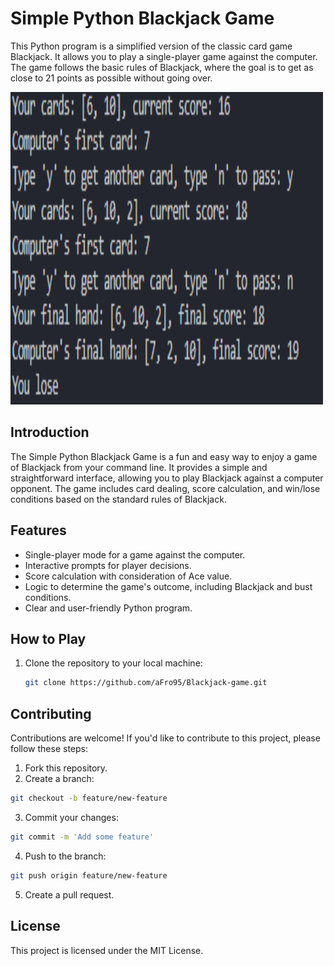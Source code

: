 # Simple Python Blackjack Game

This Python program is a simplified version of the classic card game Blackjack. 
It allows you to play a single-player game against the computer. The game follows the basic rules of Blackjack, where the goal is to get as close to 21 points as possible without going over.

<img src="Blackjack game.png" alt="Blackjack" style="width: 500px; height: 500px">

## Introduction

The Simple Python Blackjack Game is a fun and easy way to enjoy a game of Blackjack from your command line. 
It provides a simple and straightforward interface, allowing you to play Blackjack against a computer opponent. The game includes card dealing, score calculation, and win/lose conditions based on the standard rules of Blackjack.

## Features

- Single-player mode for a game against the computer.
- Interactive prompts for player decisions.
- Score calculation with consideration of Ace value.
- Logic to determine the game's outcome, including Blackjack and bust conditions.
- Clear and user-friendly Python program.

## How to Play

1. Clone the repository to your local machine:

   ```sh
   git clone https://github.com/aFro95/Blackjack-game.git

## Contributing
Contributions are welcome! If you'd like to contribute to this project, please follow these steps:

1. Fork this repository.
2. Create a branch:
```bash
git checkout -b feature/new-feature
```
3. Commit your changes:
```bash
git commit -m 'Add some feature'
```
4. Push to the branch:
```bash
git push origin feature/new-feature
```
5. Create a pull request.

## License
This project is licensed under the MIT License.
